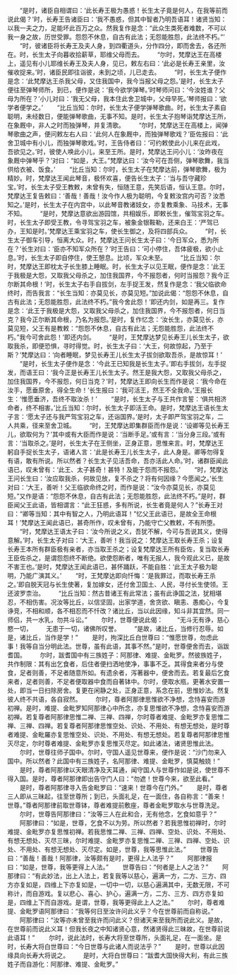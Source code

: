<!-- { "loadSidebar": true } -->
　　“是时，诸臣自相谓曰：‘此长寿王极为愚惑！长生太子竟是何人，在我等前而说此偈？’时，长寿王告诸臣曰：‘我不愚惑，但其中智者乃明吾语耳！诸贤当知：以我一夫之力，足能坏此百万之众。然我复作是念：“此众生类死者难数，不可以我一身之故，历世受罪。怨怨不休息，自古有此法；无怨能胜怨，此法终不朽。”’
　　“时，彼诸臣将长寿王及夫人身，到四衢道头，分作四分，即而舍去，各还所在。时，长生太子向暮收拾薪草，耶维父母而去。
　　“尔时，梵摩达王在高楼上，遥见有小儿耶维长寿王及夫人身，见已，敕左右曰：‘此必是长寿王亲里，汝催收捉来。’时，诸臣民即往诣彼，未到之顷，儿已走去。
　　“时，长生太子便作是念：‘此梵摩达王杀我父母，又住我国中，我今当报父母之怨。’是时，长生太子便往至弹琴师所，到已，便作是说：‘我今欲学弹琴。’时琴师问曰：‘今汝姓谁？父母为所在？’小儿对曰：‘我无父母，我本住此舍卫城中，父母早死。’琴师报曰：‘欲学者便学之。’
　　“比丘当知：尔时，长生太子便学弹琴歌曲。时，长生太子素自聪明，未经数日，便能弹琴歌曲，无事不知。是时，长生太子抱琴诣梵摩达王所，在象厩中，非人之时而独弹琴，并复清歌。
　　“尔时，梵摩达王在高楼上，闻弹琴歌曲之声，便问敕左右人曰：‘此何人在象厩中，而独弹琴歌戏？’臣佐报曰：‘此舍卫城中有小儿，而独弹琴歌戏。’时，王告侍者曰：‘可约敕使此小儿来在此戏，吾欲见之。’时，彼使人唤此小儿，来至王所。是时，梵摩达王问小儿：‘汝昨夜在象厩中弹琴乎？’对曰：“如是，大王。”梵摩达曰：‘汝今可在吾侧，弹琴歌舞，我当供给衣被、饭食。’
　　“比丘当知：尔时，长生太子在梵摩达前，弹琴歌舞，极为精妙。时，梵摩达王闻此琴音，极怀欢喜，便告长生太子：‘当与吾守藏珍宝。’时，长生太子受王教敕，未曾有失，恒随王意，先笑后语，恒认王意。尔时，梵摩达王复告敕曰：‘善哉！善哉！汝今作人极为聪明，今复敕汝宫内可否？汝悉知之。’是时，长生太子在内宫中，以此琴音教诸妓女，亦复教乘象、马技术，无事不知。
　　“是时，梵摩达意欲出游园馆，共相娱乐，即敕长生，催驾宝羽之车。时，长生太子即受王教，令寻驾宝羽之车，被象金银鞍勒，还来白王：‘严驾已办，王知是时。’梵摩达王乘宝羽之车，使长生御之，及将四部兵众。
　　“时，长生太子御车引导，恒离大众。时，梵摩达王问长生太子曰：‘今日军众，悉为所在？’长生对曰：‘臣亦不知军众所在？’时王告曰：‘可小停住，吾体疲极，欲小止息。’时，长生太子即自停住，使王憩息。比顷，军众未至。
　　“比丘当知：尔时，梵摩达王即枕太子长生膝上睡眠。时，长生太子以见王眠，便作是念：‘此王于我极是大怨，又取我父母杀之，加住我国界，今不报怨者，何时当报怨？我今正尔断其命根！’时，长生太子右手自拔剑，左手捉王发，然复作是念：‘我父临欲命终时，而告我言：“长生当知：亦莫见长，亦莫见短。”加说此偈：“怨怨不休息，自古有此法；无怨能胜怨，此法终不朽。”我今舍此怨！’即还内剑，如是再三。复作是念：‘此王于我极是大怨，又取我父母杀之，加住我国界，今不报怨者，何日当克？我今正尔断其命根，乃名为报怨。’是时，复作忆念：‘汝长生，亦莫见长，亦莫见短，父王有是教敕：“怨怨不休息，自古有此法；无怨能胜怨，此法终不朽。”我今可舍此怨！’即还内剑。
　　“是时，王梵摩达梦见长寿王儿长生太子，欲取我杀，即便恐惧，寻时得觉。时，长生太子曰：‘大王，何故惊起，乃至于斯？’梵摩达曰：‘向者睡眠，梦见长寿王儿长生太子拔剑欲取吾杀，是故惊耳！’
　　“是时，长生太子便作是念：‘今此王已知我是长生太子。’即右手拔剑，左手捉发，而语王曰：‘我今正是长寿王儿长生太子。然王是我大怨，又取我父母杀之，加住我国界，今不报怨，何日当克？’时，梵摩达王即向长生而作是说：‘我今命在汝手，愿垂原舍，得全生命！’长生报曰：‘我可活王，然王不全我命。’王报长生：‘惟愿垂济，吾终不取汝杀！’
　　“是时，长生太子与王共作言誓：‘俱共相济命者，终不相害。’比丘当知：尔时，长生太子即活王命。是时，梵摩达王语长生太子言：‘愿太子还与我严驾宝羽之车，还诣国界。’是时，太子即严驾宝羽之车，二人共乘，径来至舍卫城。
　　“时，王梵摩达即集群臣而作是说：‘设卿等见长寿王儿，欲取何为？’其中或有大臣而作是说：‘当断手足。’或有言：‘当分身三段。’或有言：‘当取杀之。’是时，长生太子在王侧坐，正身正意，思惟来言。时，梵摩达王躬自手捉长生太子，语诸人言：‘此是长寿王儿长生太子，此人身是。卿等勿得复有语，敢有所说。所以然者？长生太子见活吾命，吾亦活此人命。’时，诸群臣闻此语已，叹未曾有：‘此王、太子甚奇！甚特！及能于怨而不报怨。’
　　“时，梵摩达王问长生曰：‘汝应取我杀，何故见放，复不杀之？将有何因缘？今愿闻之。’长生对曰：‘大王，善听！父王临欲命终之时，而作是说：“汝今亦莫见长，亦莫见短。”又作是语：“怨怨不休息，自古有此法；无怨能胜怨，此法终不朽。”是时，群臣闻父王此语，皆相谓言：“此王狂惑，多有所说，长生者竟是何人？”长寿王对曰：“卿等当知：其中有智之人，乃明此语耳！”忆父王此语已，是故全王命根耳！’梵摩达王闻此语已，甚奇所作，叹未曾有，乃能守亡父教敕，不有所堕。
　　“时，梵摩达王语太子曰：‘汝今所说之义，吾犹不解，今可与吾说其义，使得意解。’时，长生太子对曰：‘大王，善听！我当说之：梵摩达王取长寿王杀；设复长寿王本所有群臣极有亲者，亦当取王杀之；设复梵摩达王所有臣佐，复当取长寿王臣佐杀之，是谓怨怨终不断绝。欲使怨断者，唯有无报人，我今观此义已，是故不害王也。’是时，梵摩达王闻此语已，甚怀踊跃，不能自胜：‘此王太子极为聪明，乃能广演其义。’
　　“时，王梵摩达即向忏悔：‘是我罪过，而取长寿王杀之。’即自脱天冠与长生使著，复加嫁女，还付舍卫国土、人民，寻付长生使领。王还波罗柰治。
　　“比丘当知：然古昔诸王有此常法；虽有此诤国之法，犹相堪忍，不相伤害。况汝等比丘，以信坚固，出家学道，舍贪欲、瞋恚、愚痴心，今复诤竞，不相和顺，各不相忍而不忏改？诸比丘，当以此因缘，知斗非其宜然。同一师侣，共一水乳，勿共斗讼。”
　　尔时，世尊便说此偈：
　　“无斗无有诤，慈心愍一切，
　　无患于一切，诸佛所叹誉。
　　“是故，诸比丘，当修行忍辱。如是，诸比丘，当作是学！”
　　是时，拘深比丘白世尊曰：“惟愿世尊，勿虑此事！我等自当分明此法。世尊，虽有此语，其事不然。”是时，世尊便舍而去，诣跋耆国。
　　尔时，跋耆国中有三族姓子：阿那律、难提、金毗罗。然彼族姓子，共作制限：其有出乞食者，后住者便扫洒地使净，事事不乏。其得食来者分与使食，足者则善，不足者随意所如。有遗余者，泻著器中，便舍而去。若复最后乞食来者，足者则善，不足者便取器中食而自著钵中。尔时，便取水瓶，更著水安置一处，即当一日扫除房舍。复更在闲静之处，正身正意，系念在前，思惟妙法。然复彼人终不共语，各自寂然。
　　尔时，尊者阿那律思惟欲不净想，念恃喜安而游初禅。是时，难提、金毗罗知阿那律心中所念，亦复思惟欲不净想，念恃喜安而游初禅。若复尊者阿那律思惟二禅、三禅、四禅，尔时尊者难提、金毗罗亦复思惟二禅、三禅、四禅。若复尊者阿那律思惟空处、识处、不用处、有想无想处，是时尊者难提、金毗羅亦复思惟空处、识处、不用处、有想无想处。若复尊者阿那律思惟灭尽定，尔时尊者难提、金毗罗亦复思惟灭尽定。如此诸法，诸贤思惟此法。
　　尔时，世尊往师子国中。尔时，守国人遥见世尊来，便作是说：“沙门勿来入国中。所以然者？此国中有三族姓子，名阿那律、难提、金毗罗，慎莫触娆！”
　　是时，尊者阿那律以天眼清净及天耳通，闻守国人与世尊作如是说，使世尊不得入国。是时，尊者阿那律即出告守门人曰：“勿遮！世尊今来，欲至此看。”
　　是时，尊者阿那律寻入告金毗罗曰：“速来！世尊今在门外。”
　　是时，尊者三人即从三昧起，往至世尊所；到已，头面礼足，在一面住，各自称言：“善来！世尊。”尊者阿那律前取世尊钵，尊者难提前敷座，尊者金毗罗取水与世尊洗足。
　　尔时，世尊告阿那律曰：“汝等三人在此和合，无有他念，乞食如意乎？”
　　阿那律曰：“如是，世尊，乞食不以为劳。所以然者？若我思惟初禅时，尔时难提、金毗罗亦复思惟初禅。若我思惟二禅、三禅、四禅、空处、识处、不用处、有想无想处、灭尽三昧，尔时难提、金毗罗亦复思惟二禅、三禅、四禅、空处、识处、不用处、有想无想处、灭尽定。如是，世尊，我等思惟此法。”
　　世尊告曰：“善哉！善哉！阿那律，汝等颇有是时，更得上人法乎？”
　　阿那律报曰：“如是，世尊，我等更得上人法。”
　　世尊告曰：“何者是上人之法？”
　　阿那律曰：“有此妙法，出上人法上，若复我等以慈心，遍满一方，二方、三方、四方亦复如是，四维上下亦复如是，一切中一切，以慈心遍满其中，无数无限，不可称计，而自游戏。复以悲心、喜心、护心，遍满一方，二方、三方、四方亦复如是，四维上下而自游戏。是谓，世尊，我等更得此上人之法。”
　　尔时，尊者难提、金毗罗语阿那律曰：“我等何日至汝许问此义乎？今在世尊前而自称说。”
　　阿那律曰：“汝等亦未曾至我许而问此义？但诸天来至我所而说此义。是故，在世尊前而说此义耳！但我长夜之中知诸贤心意，然诸贤得此三昧故，在世尊前说此语耳！”
　　尔时，说此法时，长寿大将至世尊所，头面礼足，在一面坐。是时，长寿大将白世尊曰：“今日世尊与此诸人而说法乎？”
　　是时，世尊以此因缘具向长寿大将说之。
　　是时，大将白世尊曰：“跋耆大国快得大利，有此三族姓子而自游化：阿那律、难提、金毗罗。”
